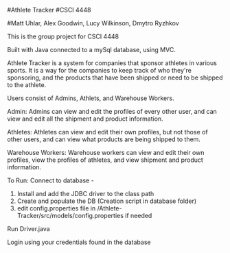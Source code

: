 #Athlete Tracker
#CSCI 4448

#Matt Uhlar, Alex Goodwin, Lucy Wilkinson, Dmytro Ryzhkov

This is the group project for CSCI 4448

Built with Java connected to a mySql database, using MVC.

Athlete Tracker is a system for companies that sponsor athletes in various sports.
It is a way for the companies to keep track of who they're sponsoring, and the
products that have been shipped or need to be shipped to the athlete.

Users consist of Admins, Athlets, and Warehouse Workers.

Admin:
Admins can view and edit the profiles of every other user, and can view and edit all the shipment and
product information.

Athletes:
Athletes can view and edit their own profiles, but not those of other users, and can view what products are
being shipped to them.

Warehouse Workers:
Warehouse workers can view and edit their own profiles, view the profiles of athletes,
and view shipment and product information.

To Run:
Connect to database -
1) Install and add the JDBC driver to the class path
2) Create and populate the DB (Creation script in database folder)
3) edit config.properties file in /Athlete-Tracker/src/models/config.properties if needed

Run Driver.java

Login using your credentials found in the database